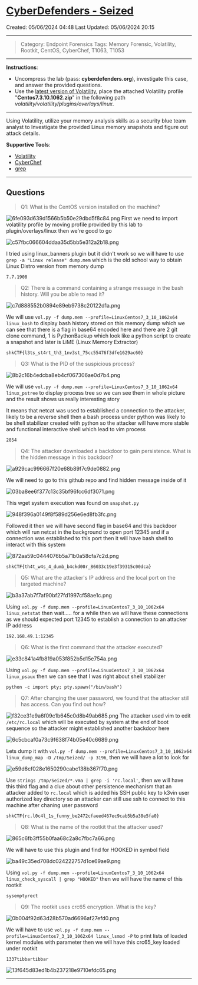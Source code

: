 # [CyberDefenders - Seized](https://cyberdefenders.org/blueteam-ctf-challenges/seized/)
Created: 05/06/2024 04:48
Last Updated: 05/06/2024 20:15
* * *
>Category: Endpoint Forensics
>Tags: Memory Forensic, Volatility, Rootkit, CentOS, CyberChef, T1063, T1053
* * *
**Instructions**:
- Uncompress the lab (pass: **cyberdefenders.org**), investigate this case, and answer the provided questions.
- Use the [latest version of Volatility](https://github.com/volatilityfoundation/volatility), place the attached Volatility profile "**Centos7.3.10.1062.zip**" in the following path *volatility/volatility/plugins/overlays/linux*.
* * *
Using Volatility, utilize your memory analysis skills as a security blue team analyst to Investigate the provided Linux memory snapshots and figure out attack details.

**Supportive Tools**:
- [Volatility](https://github.com/volatilityfoundation/volatility)
- [CyberChef](https://gchq.github.io/CyberChef/)
- [grep](https://www.cyberciti.biz/faq/howto-use-grep-command-in-linux-unix/)
* * *
## Questions
> Q1: What is the CentOS version installed on the machine?

![6fe093d639d1566b5b50e29dbd5f8c84.png](/resources/6fe093d639d1566b5b50e29dbd5f8c84.png)
First we need to import volatility profile by moving profile provided by this lab to plugin/overlays/linux then we're good to go

![c57fbc066604ddaa35d5bb5e312a2b18.png](/resources/c57fbc066604ddaa35d5bb5e312a2b18.png)

I tried using linux_banners plugin but it didn't work so we will have to use `grep -a "Linux release" dump.mem` which is the old school way to obtain Linux Distro version from memory dump

```
7.7.1908
```

> Q2: There is a command containing a strange message in the bash history. Will you be able to read it?

![c7d888552b0894e89eb9738c20122d1a.png](/resources/c7d888552b0894e89eb9738c20122d1a.png)

We will use `vol.py -f dump.mem --profile=LinuxCentos7_3_10_1062x64 linux_bash` to display bash history stored on this memory dump which we can see that there is a flag in base64 encoded here and there are 2 git clone command, 1 is PythonBackup which look like a python script to create a snapshot and later is LiME (Linux Memory Extractor) 

```
shkCTF{l3ts_st4rt_th3_1nv3st_75cc55476f3dfe1629ac60}
```

> Q3: What is the PID of the suspicious process?

![8b2c16b4edcba8eb4cf067306ae0d7b4.png](/resources/8b2c16b4edcba8eb4cf067306ae0d7b4.png)

We will use `vol.py -f dump.mem --profile=LinuxCentos7_3_10_1062x64 linux_pstree` to display process tree so we can see them in whole picture and the result shows us really interesting story

It means that netcat was used to established a connection to the attacker, likely to be a reverse shell then a bash process under python was likely to be shell stabilizer created with python so the attacker will have more stable and functional interactive shell which lead to vim process 

```
2854
```

> Q4: The attacker downloaded a backdoor to gain persistence. What is the hidden message in this backdoor?

![a929cac996667f20e68b89f7c9de0882.png](/resources/a929cac996667f20e68b89f7c9de0882.png)

We will need to go to this github repo and find hidden message inside of it

![03ba8ee6f377c13c35bf96fcc6df3071.png](/resources/03ba8ee6f377c13c35bf96fcc6df3071.png)

This wget system execution was found on `snapshot.py`

![948f396a0149f8f589d256e6ed8fb3fc.png](/resources/948f396a0149f8f589d256e6ed8fb3fc.png)

Followed it then we will have second flag in base64 and this backdoor which will run netcat in the background to open port 12345 and if a connection was established to this port then it will have bash shell to interact with this system 

![872aa59c0444076b5a71b0a58cfa7c2d.png](/resources/872aa59c0444076b5a71b0a58cfa7c2d.png)

```
shkCTF{th4t_w4s_4_dumb_b4ckd00r_86033c19e3f39315c00dca}
```

> Q5: What are the attacker's IP address and the local port on the targeted machine?

![b3a37ab7f7af90bf27fd1997cf58ae1c.png](/resources/b3a37ab7f7af90bf27fd1997cf58ae1c.png)

Using `vol.py -f dump.mem --profile=LinuxCentos7_3_10_1062x64 linux_netstat` then wait..... for a while then we will have these connections as we should expected port 12345 to establish a connection to an attacker IP address

```
192.168.49.1:12345
```

> Q6: What is the first command that the attacker executed?

![e33c841a4fb819a053f852b5d15e754a.png](/resources/e33c841a4fb819a053f852b5d15e754a.png)

Using `vol.py -f dump.mem --profile=LinuxCentos7_3_10_1062x64 linux_psaux` then we can see that I was right about shell stabilizer 

```
python -c import pty; pty.spawn("/bin/bash")
```

> Q7: After changing the user password, we found that the attacker still has access. Can you find out how?

![f32ce31e9a6f09c1b645c0d8b49ab685.png](/resources/f32ce31e9a6f09c1b645c0d8b49ab685.png)
The attacker used vim to edit `/etc/rc.local` which will be executed by system at the end of boot sequence so the attacker might established another backdoor here

![6c5cbcaf0a73c9f638f74b05e40c6689.png](/resources/6c5cbcaf0a73c9f638f74b05e40c6689.png)

Lets dump it with `vol.py -f dump.mem --profile=LinuxCentos7_3_10_1062x64 linux_dump_map -D /tmp/Seized/ -p 3196`, then we will have a lot to look for

![e59d6cf028e1650290cabc138b367f70.png](/resources/e59d6cf028e1650290cabc138b367f70.png)

Use `strings /tmp/Seized/*.vma | grep -i 'rc.local'`, then we will have this third flag and a clue about other persistence mechanism that an attacker added to `rc.local` which is added his SSH public key to k3vin user authorized key directory so an attacker can still use ssh to connect to this machine after chaning user password 

```
shkCTF{rc.l0c4l_1s_funny_be2472cfaeed467ec9cab5b5a38e5fa0}
```

> Q8: What is the name of the rootkit that the attacker used?

![865c6fb3ff55b0faa68c2a8c7fbc7a66.png](/resources/865c6fb3ff55b0faa68c2a8c7fbc7a66.png)

We will have to use this plugin and find for HOOKED in symbol field 

![ba49c35ed708dc024222757d1ce69ae9.png](/resources/ba49c35ed708dc024222757d1ce69ae9.png)

Using `vol.py -f dump.mem --profile=LinuxCentos7_3_10_1062x64 linux_check_syscall | grep "HOOKED"` then we will have the name of this rootkit

```
sysemptyrect
```

> Q9: The rootkit uses crc65 encryption. What is the key?

![0b004f92d63d28b570ad6696af27efd0.png](/resources/0b004f92d63d28b570ad6696af27efd0.png)

We will have to use `vol.py -f dump.mem --profile=LinuxCentos7_3_10_1062x64 linux_lsmod -P` to print lists of loaded kernel modules with parameter then we will have this crc65_key loaded under rootkit 

```
1337tibbartibbar
```

![13f645d83ed1b4b237218e9710efdc65.png](/resources/13f645d83ed1b4b237218e9710efdc65.png)
* * *
